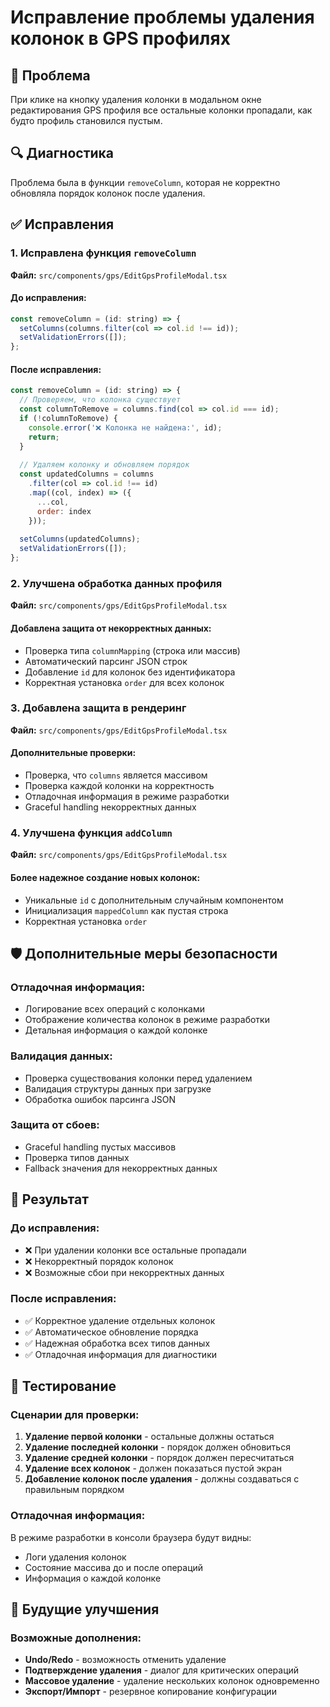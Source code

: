 # Исправление проблемы удаления колонок в GPS профилях

## 🐛 Проблема
При клике на кнопку удаления колонки в модальном окне редактирования GPS профиля все остальные колонки пропадали, как будто профиль становился пустым.

## 🔍 Диагностика
Проблема была в функции `removeColumn`, которая не корректно обновляла порядок колонок после удаления.

## ✅ Исправления

### **1. Исправлена функция `removeColumn`**
**Файл:** `src/components/gps/EditGpsProfileModal.tsx`

#### **До исправления:**
```javascript
const removeColumn = (id: string) => {
  setColumns(columns.filter(col => col.id !== id));
  setValidationErrors([]);
};
```

#### **После исправления:**
```javascript
const removeColumn = (id: string) => {
  // Проверяем, что колонка существует
  const columnToRemove = columns.find(col => col.id === id);
  if (!columnToRemove) {
    console.error('❌ Колонка не найдена:', id);
    return;
  }
  
  // Удаляем колонку и обновляем порядок
  const updatedColumns = columns
    .filter(col => col.id !== id)
    .map((col, index) => ({
      ...col,
      order: index
    }));
  
  setColumns(updatedColumns);
  setValidationErrors([]);
};
```

### **2. Улучшена обработка данных профиля**
**Файл:** `src/components/gps/EditGpsProfileModal.tsx`

#### **Добавлена защита от некорректных данных:**
- Проверка типа `columnMapping` (строка или массив)
- Автоматический парсинг JSON строк
- Добавление `id` для колонок без идентификатора
- Корректная установка `order` для всех колонок

### **3. Добавлена защита в рендеринг**
**Файл:** `src/components/gps/EditGpsProfileModal.tsx`

#### **Дополнительные проверки:**
- Проверка, что `columns` является массивом
- Проверка каждой колонки на корректность
- Отладочная информация в режиме разработки
- Graceful handling некорректных данных

### **4. Улучшена функция `addColumn`**
**Файл:** `src/components/gps/EditGpsProfileModal.tsx`

#### **Более надежное создание новых колонок:**
- Уникальные `id` с дополнительным случайным компонентом
- Инициализация `mappedColumn` как пустая строка
- Корректная установка `order`

## 🛡️ Дополнительные меры безопасности

### **Отладочная информация:**
- Логирование всех операций с колонками
- Отображение количества колонок в режиме разработки
- Детальная информация о каждой колонке

### **Валидация данных:**
- Проверка существования колонки перед удалением
- Валидация структуры данных при загрузке
- Обработка ошибок парсинга JSON

### **Защита от сбоев:**
- Graceful handling пустых массивов
- Проверка типов данных
- Fallback значения для некорректных данных

## 🎯 Результат

### **До исправления:**
- ❌ При удалении колонки все остальные пропадали
- ❌ Некорректный порядок колонок
- ❌ Возможные сбои при некорректных данных

### **После исправления:**
- ✅ Корректное удаление отдельных колонок
- ✅ Автоматическое обновление порядка
- ✅ Надежная обработка всех типов данных
- ✅ Отладочная информация для диагностики

## 🧪 Тестирование

### **Сценарии для проверки:**
1. **Удаление первой колонки** - остальные должны остаться
2. **Удаление последней колонки** - порядок должен обновиться
3. **Удаление средней колонки** - порядок должен пересчитаться
4. **Удаление всех колонок** - должен показаться пустой экран
5. **Добавление колонок после удаления** - должны создаваться с правильным порядком

### **Отладочная информация:**
В режиме разработки в консоли браузера будут видны:
- Логи удаления колонок
- Состояние массива до и после операций
- Информация о каждой колонке

## 🔮 Будущие улучшения

### **Возможные дополнения:**
- **Undo/Redo** - возможность отменить удаление
- **Подтверждение удаления** - диалог для критических операций
- **Массовое удаление** - удаление нескольких колонок одновременно
- **Экспорт/Импорт** - резервное копирование конфигурации 
